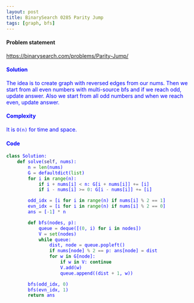```yaml
---
layout: post
title: BinarySearch 0285 Parity Jump
tags: [graph, bfs]
---
```


#### Problem statement

<a href="https://binarysearch.com/problems/Parity-Jump/"> <font color = blue>https://binarysearch.com/problems/Parity-Jump/

#### Solution
The idea is to create graph with reversed edges from our nums. Then we start from all even numbers with multi-source bfs and if we reach odd, update answer. Also we start from all odd numbers and when we reach even, update answer.

#### Complexity
It is `O(n)` for time and space.

#### Code
```python
class Solution:
    def solve(self, nums):
        n = len(nums)
        G = defaultdict(list)
        for i in range(n):
            if i + nums[i] < n: G[i + nums[i]] += [i]
            if i - nums[i] >= 0: G[i - nums[i]] += [i]

        odd_idx = [i for i in range(n) if nums[i] % 2 == 1]
        evn_idx = [i for i in range(n) if nums[i] % 2 == 0]
        ans = [-1] * n

        def bfs(nodes, p):
            queue = deque([(0, i) for i in nodes])
            V = set(nodes)
            while queue:
                dist, node = queue.popleft()
                if nums[node] % 2 == p: ans[node] = dist
                for w in G[node]:
                    if w in V: continue
                    V.add(w)
                    queue.append((dist + 1, w))

        bfs(odd_idx, 0)
        bfs(evn_idx, 1)
        return ans
```
